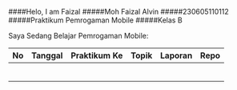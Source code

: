 ####Helo, I am Faizal
#####Moh Faizal Alvin
#####230605110112
#####Praktikum Pemrogaman Mobile
#####Kelas B

Saya Sedang Belajar Pemrogaman Mobile:

|No|Tanggal|Praktikum Ke|Topik|Laporan|Repo|
|------|------|------|------|------|------|
| |
| |
| |
| |
| |
| |
